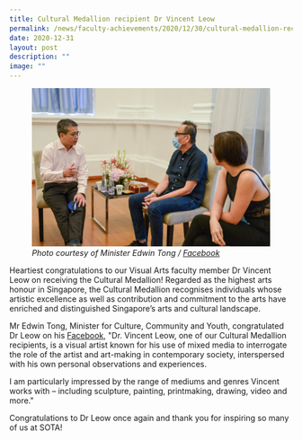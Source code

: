 ```yaml
---
title: Cultural Medallion recipient Dr Vincent Leow
permalink: /news/faculty-achievements/2020/12/30/cultural-medallion-recipient-dr-vincent-leow/
date: 2020-12-31
layout: post
description: ""
image: ""
---
```

<figure>
<img src="/images/dr-vincent-leow-received-the-cultural-medallion.jpg">
<figcaption><i>Photo courtesy of Minister Edwin Tong / <a href="https://www.facebook.com/edwintongSC/photos/pcb.3507700755982678/3507699819316105/">Facebook</a></i></figcaption>
</figure>

Heartiest congratulations to our Visual Arts faculty member Dr Vincent Leow on receiving the Cultural Medallion! Regarded as the highest arts honour in Singapore, the Cultural Medallion recognises individuals whose artistic excellence as well as contribution and commitment to the arts have enriched and distinguished Singapore’s arts and cultural landscape.

  

Mr Edwin Tong, Minister for Culture, Community and Youth, congratulated Dr Leow on his&nbsp;[Facebook](https://www.facebook.com/edwintongSC/photos/pcb.3507700755982678/3507699819316105/), "Dr. Vincent Leow, one of our Cultural Medallion recipients, is a visual artist known for his use of mixed media to interrogate the role of the artist and art-making in contemporary society, interspersed with his own personal observations and experiences.  
  
I am particularly impressed by the range of mediums and genres Vincent works with – including sculpture, painting, printmaking, drawing, video and more."

  

Congratulations to Dr Leow once again and thank you for inspiring so many of us at SOTA!